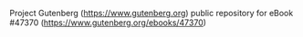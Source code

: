 Project Gutenberg (https://www.gutenberg.org) public repository for eBook #47370 (https://www.gutenberg.org/ebooks/47370)
